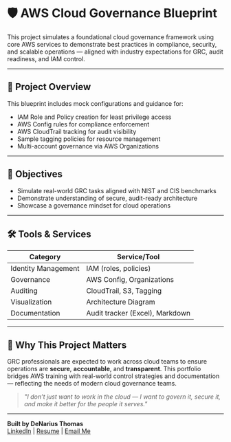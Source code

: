 # 🛡️ AWS Cloud Governance Blueprint

This project simulates a foundational cloud governance framework using core AWS services to demonstrate best practices in compliance, security, and scalable operations — aligned with industry expectations for GRC, audit readiness, and IAM control.

---

## 📌 Project Overview

This blueprint includes mock configurations and guidance for:

- IAM Role and Policy creation for least privilege access  
- AWS Config rules for compliance enforcement  
- AWS CloudTrail tracking for audit visibility  
- Sample tagging policies for resource management  
- Multi-account governance via AWS Organizations  

---

## 🎯 Objectives

- Simulate real-world GRC tasks aligned with NIST and CIS benchmarks  
- Demonstrate understanding of secure, audit-ready architecture  
- Showcase a governance mindset for cloud operations  

---

## 🛠️ Tools & Services

| Category            | Service/Tool             |
|---------------------|--------------------------|
| Identity Management | IAM (roles, policies)    |
| Governance          | AWS Config, Organizations|
| Auditing            | CloudTrail, S3, Tagging  |
| Visualization       | Architecture Diagram     |
| Documentation       | Audit tracker (Excel), Markdown |

---

## 🌟 Why This Project Matters

GRC professionals are expected to work across cloud teams to ensure operations are **secure**, **accountable**, and **transparent**. This portfolio bridges AWS training with real-world control strategies and documentation — reflecting the needs of modern cloud governance teams.

> *"I don’t just want to work in the cloud — I want to govern it, secure it, and make it better for the people it serves."*

---

**Built by DeNarius Thomas**  
[LinkedIn](https://www.linkedin.com/in/denariusthomas) | [Resume](#) | [Email Me](mailto:denarius.thomas@gmail.com)
